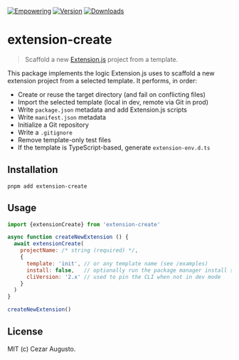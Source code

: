 [npm-version-image]: https://img.shields.io/npm/v/extension-create.svg?color=0971fe
[npm-version-url]: https://www.npmjs.com/package/extension-create
[downloads-image]: https://img.shields.io/npm/dm/extension-create.svg?color=2ecc40
[downloads-url]: https://npmjs.org/package/extension-create
[empowering-image]: https://img.shields.io/badge/Empowering-Extension.js-0971fe
[empowering-url]: https://extension.js.org

[![Empowering][empowering-image]][empowering-url] [![Version][npm-version-image]][npm-version-url] [![Downloads][downloads-image]][downloads-url]

# extension-create

> Scaffold a new [Extension.js](https://extension.js.org) project from a template.

This package implements the logic Extension.js uses to scaffold a new extension project from a selected template.
It performs, in order:

- Create or reuse the target directory (and fail on conflicting files)
- Import the selected template (local in dev, remote via Git in prod)
- Write `package.json` metadata and add Extension.js scripts
- Write `manifest.json` metadata
- Initialize a Git repository
- Write a `.gitignore`
- Remove template-only test files
- If the template is TypeScript-based, generate `extension-env.d.ts`

## Installation

```
pnpm add extension-create
```

## Usage

```js
import {extensionCreate} from 'extension-create'

async function createNewExtension () {
  await extensionCreate(
    projectName: /* string (required) */,
    {
      template: 'init', // or any template name (see /examples)
      install: false,   // optionally run the package manager install step
      cliVersion: '2.x' // used to pin the CLI when not in dev mode
    }
  )
}

createNewExtension()
```

## License

MIT (c) Cezar Augusto.

